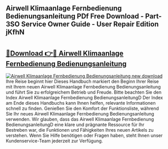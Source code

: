 ## Airwell Klimaanlage Fernbedienung Bedienungsanleitung PDf Free Download - Part-3SO Service Owner Guide - User Repair Edition jKfhN

# <h2><a href="http://df1ikp.blite.top/?on=Airwell+Klimaanlage+Fernbedienung+Bedienungsanleitung">🔗Download 👉🔴 Airwell Klimaanlage Fernbedienung Bedienungsanleitung</a></h2>

[![Airwell Klimaanlage Fernbedienung Bedienungsanleitung new download](https://i.imgur.com/lujVjoI.png)](http://df1ikp.blite.top/?on=Airwell+Klimaanlage+Fernbedienung+Bedienungsanleitung)
Ihre Reise beginnt hier Dieses Handbuch markiert den Beginn Ihrer Reise mit Ihrem neuen Airwell Klimaanlage Fernbedienung Bedienungsanleitung und führt Sie zu erfolgreichem Betrieb und Freude. Bitte beachten Sie den Index Airwell Klimaanlage Fernbedienung BedienungsanleitungD Der Index am Ende dieses Handbuchs kann Ihnen helfen, relevante Informationen schnell zu finden. Genießen Sie den Komfort der Funktionsliste, während Sie Ihr neues Airwell Klimaanlage Fernbedienung Bedienungsanleitung verwenden. Wir glauben, dass das Airwell Klimaanlage Fernbedienung BedienungsanleitungD eine klare und prägnante Ressource für Ihr Bestreben war, die Funktionen und Fähigkeiten Ihres neuen Artikels zu verstehen. Wenn Sie Hilfe benötigen oder Fragen haben, steht Ihnen unser Kundenservice-Team jederzeit zur Verfügung.

